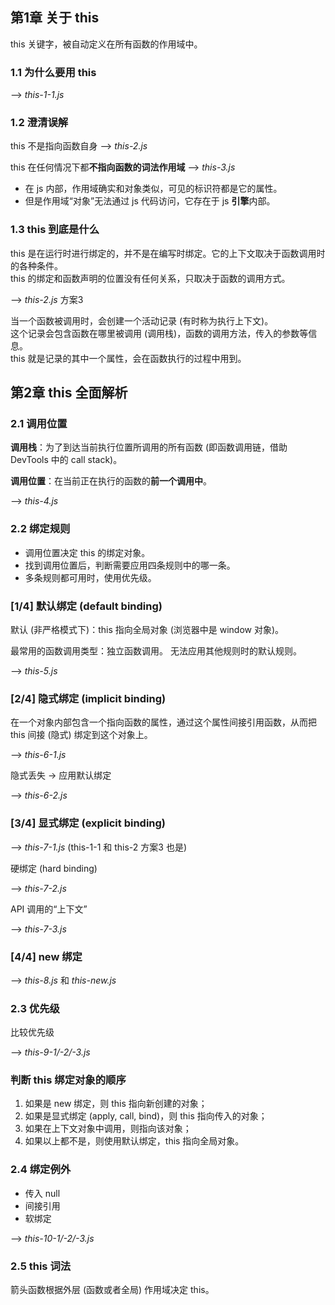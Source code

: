 ## 第1章 关于 this

this 关键字，被自动定义在所有函数的作用域中。

### 1.1 为什么要用 this 

--> _this-1-1.js_

### 1.2 澄清误解

this 不是指向函数自身 --> _this-2.js_

this 在任何情况下都**不指向函数的词法作用域** --> _this-3.js_
* 在 js 内部，作用域确实和对象类似，可见的标识符都是它的属性。
* 但是作用域“对象”无法通过 js 代码访问，它存在于 js **引擎**内部。

### 1.3 this 到底是什么

this 是在运行时进行绑定的，并不是在编写时绑定。它的上下文取决于函数调用时的各种条件。<br>
this 的绑定和函数声明的位置没有任何关系，只取决于函数的调用方式。 

--> _this-2.js_ 方案3

当一个函数被调用时，会创建一个活动记录 (有时称为执行上下文)。<br>
这个记录会包含函数在哪里被调用 (调用栈)，函数的调用方法，传入的参数等信息。<br>
this 就是记录的其中一个属性，会在函数执行的过程中用到。

## 第2章 this 全面解析

### 2.1 调用位置

**调用栈**：为了到达当前执行位置所调用的所有函数 (即函数调用链，借助 DevTools 中的 call stack)。

**调用位置**：在当前正在执行的函数的**前一个调用中**。

--> _this-4.js_

### 2.2 绑定规则

* 调用位置决定 this 的绑定对象。
* 找到调用位置后，判断需要应用四条规则中的哪一条。
* 多条规则都可用时，使用优先级。

### [1/4] 默认绑定 (default binding)

默认 (非严格模式下)：this 指向全局对象 (浏览器中是 window 对象)。

最常用的函数调用类型：独立函数调用。
无法应用其他规则时的默认规则。

--> _this-5.js_

### [2/4] 隐式绑定 (implicit binding)

在一个对象内部包含一个指向函数的属性，通过这个属性间接引用函数，从而把 this 间接 (隐式) 绑定到这个对象上。

--> _this-6-1.js_

隐式丢失 -> 应用默认绑定

--> _this-6-2.js_

### [3/4] 显式绑定 (explicit binding)

--> _this-7-1.js_ (this-1-1 和 this-2 方案3 也是)

硬绑定 (hard binding)

--> _this-7-2.js_

API 调用的“上下文”

--> _this-7-3.js_

### [4/4] new 绑定

--> _this-8.js_ 和 _this-new.js_

### 2.3 优先级

比较优先级

--> _this-9-1/-2/-3.js_

### 判断 this 绑定对象的顺序

1. 如果是 new 绑定，则 this 指向新创建的对象；
2. 如果是显式绑定 (apply, call, bind)，则 this 指向传入的对象；
3. 如果在上下文对象中调用，则指向该对象；
4. 如果以上都不是，则使用默认绑定，this 指向全局对象。

### 2.4 绑定例外

- 传入 null 
- 间接引用
- 软绑定

--> _this-10-1/-2/-3.js_

### 2.5 this 词法

箭头函数根据外层 (函数或者全局) 作用域决定 this。